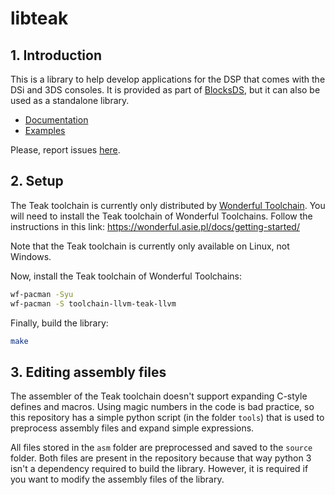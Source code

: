 # libteak

## 1. Introduction

This is a library to help develop applications for the DSP that comes with the
DSi and 3DS consoles. It is provided as part of
[BlocksDS](https://github.com/blocksds/sdk), but it can also be used as a
standalone library.

- [Documentation](https://blocksds.skylyrac.net/docs/libteak/index.html)
- [Examples](https://github.com/blocksds/sdk/tree/master/examples/dsp)

Please, report issues [here](https://github.com/blocksds/sdk/issues).

## 2. Setup

The Teak toolchain is currently only distributed by
[Wonderful Toolchain](https://wonderful.asie.pl). You will need to install the
Teak toolchain of Wonderful Toolchains. Follow the instructions in this link:
https://wonderful.asie.pl/docs/getting-started/

Note that the Teak toolchain is currently only available on Linux, not Windows.

Now, install the Teak toolchain of Wonderful Toolchains:

```bash
wf-pacman -Syu
wf-pacman -S toolchain-llvm-teak-llvm
```

Finally, build the library:

```bash
make
```

## 3. Editing assembly files

The assembler of the Teak toolchain doesn't support expanding C-style defines
and macros. Using magic numbers in the code is bad practice, so this repository
has a simple python script (in the folder `tools`) that is used to preprocess
assembly files and expand simple expressions.

All files stored in the `asm` folder are preprocessed and saved to the `source`
folder. Both files are present in the repository because that way python 3 isn't
a dependency required to build the library. However, it is required if you want
to modify the assembly files of the library.
